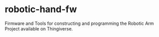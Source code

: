 # robotic-hand-fw
Firmware and Tools for constructing and programming the Robotic Arm Project available on Thingiverse.
